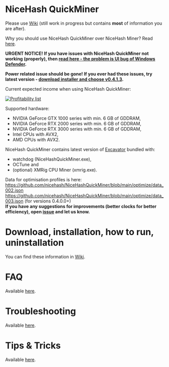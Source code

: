 # NiceHash QuickMiner

Please use [Wiki](https://github.com/nicehash/NiceHashQuickMiner/wiki) (still work in progress but contains **most** of information you are after).

Why you should use NiceHash QuickMiner over NiceHash Miner? Read [here](https://github.com/nicehash/NiceHashQuickMiner/wiki/Why-NiceHash-QuickMiner).

**URGENT NOTICE! If you have issues with NiceHash QuickMiner not working (properly), then [read here - the problem is UI bug of Windows Defender](https://github.com/nicehash/NiceHashQuickMiner/issues/204).**

**Power related issue should be gone! If you ever had these issues, try latest version - [download installer and choose v0.4.1.3](https://github.com/nicehash/NiceHashQuickMiner/releases/download/v0.4.1.3/NiceHashQuickMinerInstaller.exe).**

Current expected income when using NiceHash QuickMiner:

<a href="https://www.nicehash.com/profitability-calculator" target="_blank">![Profitability list](https://imagegen.nicehash.com/getimg.png?t=45747563)</a>

Supported hardware:
* NVIDIA GeForce GTX 1000 series with min. 6 GB of GDDRAM,
* NVIDIA GeForce RTX 2000 series with min. 6 GB of GDDRAM,
* NVIDIA GeForce RTX 3000 series with min. 6 GB of GDDRAM,
* Intel CPUs with AVX2,
* AMD CPUs with AVX2.

NiceHash QuickMiner contains latest version of [Excavator](https://github.com/nicehash/excavator) bundled with:
* watchdog (NiceHashQuickMiner.exe),
* OCTune and
* (optional) XMRig CPU Miner (xmrig.exe).

Data for optimisation profiles is here: https://github.com/nicehash/NiceHashQuickMiner/blob/main/optimize/data_002.json<br />
https://github.com/nicehash/NiceHashQuickMiner/blob/main/optimize/data_003.json (for versions 0.4.0.0+)<br />
**If you have any suggestions for improvements (better clocks for better efficiency), open [issue](https://github.com/nicehash/NiceHashQuickMiner/issues) and let us know.**

# Download, installation, how to run, uninstallation

You can find these information in [Wiki](https://github.com/nicehash/NiceHashQuickMiner/wiki).

# FAQ

Available [here](https://github.com/nicehash/NiceHashQuickMiner/wiki/FAQ).

# Troubleshooting

Available [here](https://github.com/nicehash/NiceHashQuickMiner/wiki/Troubleshooting).

# Tips & Tricks

Available [here](https://github.com/nicehash/NiceHashQuickMiner/wiki/Tips-&-tricks).

